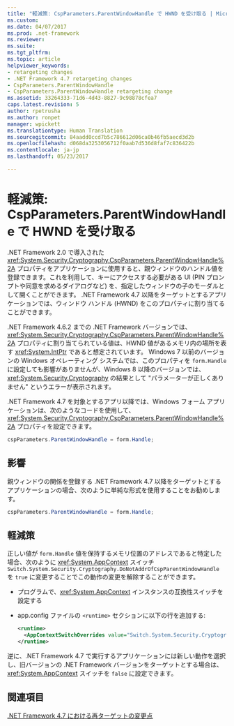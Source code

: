 ```yaml
---
title: "軽減策: CspParameters.ParentWindowHandle で HWND を受け取る | Microsoft Docs"
ms.custom: 
ms.date: 04/07/2017
ms.prod: .net-framework
ms.reviewer: 
ms.suite: 
ms.tgt_pltfrm: 
ms.topic: article
helpviewer_keywords:
- retargeting changes
- .NET Framework 4.7 retargeting changes
- CspParameters.ParentWindowHandle
- CspParameters.ParentWindowHandle retargeting change
ms.assetid: 33264333-71d6-4d43-8827-9c98878cfea7
caps.latest.revision: 5
author: rpetrusha
ms.author: ronpet
manager: wpickett
ms.translationtype: Human Translation
ms.sourcegitcommit: 84aadd0ccd7b5c786612d06ca0b46fb5aecd3d2b
ms.openlocfilehash: d068da3253056712f0aab7d536d8faf7c836422b
ms.contentlocale: ja-jp
ms.lasthandoff: 05/23/2017

---
```

# <a name="mitigation-cspparametersparentwindowhandle-expects-an-hwnd"></a>軽減策: CspParameters.ParentWindowHandle で HWND を受け取る

.NET Framework 2.0 で導入された <xref:System.Security.Cryptography.CspParameters.ParentWindowHandle%2A> プロパティをアプリケーションに使用すると、親ウィンドウのハンドル値を登録できます。これを利用して、キーにアクセスする必要がある UI (PIN プロンプトや同意を求めるダイアログなど) を、指定したウィンドウの子のモーダルとして開くことができます。 .NET Framework 4.7 以降をターゲットとするアプリケーションでは、ウィンドウ ハンドル (HWND) をこのプロパティに割り当てることができます。

.NET Framework 4.6.2 までの .NET Framework バージョンでは、<xref:System.Security.Cryptography.CspParameters.ParentWindowHandle%2A> プロパティに割り当てられている値は、HWND 値があるメモリ内の場所を表す <xref:System.IntPtr> であると想定されています。 Windows 7 以前のバージョンの Windows オペレーティング システムでは、このプロパティを `form.Handle` に設定しても影響がありませんが、Windows 8 以降のバージョンでは、<xref:System.Security.Cryptography> の結果として "パラメーターが正しくありません" というエラーが表示されます。

.NET Framework 4.7 を対象とするアプリ以降では、Windows フォーム アプリケーションは、次のようなコードを使用して、<xref:System.Security.Cryptography.CspParameters.ParentWindowHandle%2A> プロパティを設定できます。

```csharp
cspParameters.ParentWindowHandle = form.Handle;
``` 

## <a name="impact"></a>影響

親ウィンドウの関係を登録する .NET Framework 4.7 以降をターゲットとするアプリケーションの場合、次のように単純な形式を使用することをお勧めします。

```csharp
cspParameters.ParentWindowHandle = form.Handle;
``` 

## <a name="mitigation"></a>軽減策

正しい値が `form.Handle` 値を保持するメモリ位置のアドレスであると特定した場合、次のように <xref:System.AppContext> スイッチ `Switch.System.Security.Cryptography.DoNotAddrOfCspParentWindowHandle` を `true` に変更することでこの動作の変更を解除することができます。

- プログラムで、<xref:System.AppContext> インスタンスの互換性スイッチを設定する

- app.config ファイルの `<runtime>` セクションに以下の行を追加する:
   
   ```xml
   <runtime>
     <AppContextSwitchOverrides value="Switch.System.Security.Cryptography.DoNotAddrOfCspParentWindowHandle=true"/>
   </runtime>
   ```

逆に、.NET Framework 4.7 で実行するアプリケーションには新しい動作を選択し、旧バージョンの .NET Framework バージョンをターゲットとする場合は、<xref:System.AppContext> スイッチを `false` に設定できます。
 
## <a name="see-also"></a>関連項目

[.NET Framework 4.7 における再ターゲットの変更点](../../../docs/framework/migration-guide/retargeting-changes-in-the-net-framework-4-7.md)

